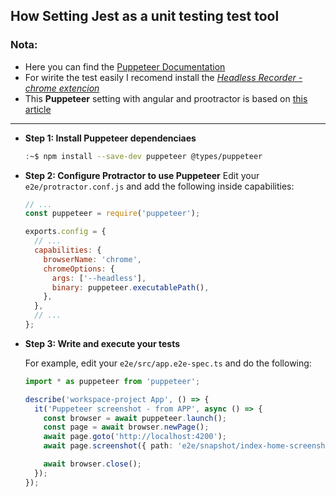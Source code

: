 ## How Setting Jest as a unit testing test tool

### Nota:
  - Here you can find the [Puppeteer Documentation](https://pptr.dev/)
  - For wirite the test easily I recomend install the [_Headless Recorder - chrome extencion_](https://chrome.google.com/webstore/detail/headless-recorder/djeegiggegleadkkbgopoonhjimgehda?utm_source=chrome-ntp-icon)
  - This **Puppeteer** setting with angular and prootractor is based on [this article](https://stackoverflow.com/questions/51536244/how-to-use-puppeteer-in-an-angular-application)
-----

- **Step 1: Install Puppeteer dependenciaes**
  ```bash
  :~$ npm install --save-dev puppeteer @types/puppeteer
  ```

- **Step 2: Configure Protractor to use Puppeteer**
  Edit your `e2e/protractor.conf.js` and add the following inside capabilities:
  ```javascript
  // ...
  const puppeteer = require('puppeteer');

  exports.config = {
    // ...
    capabilities: {
      browserName: 'chrome',
      chromeOptions: {
        args: ['--headless'],
        binary: puppeteer.executablePath(),
      },
    },
    // ...
  };
  ```

- **Step 3: Write and execute your tests**

  For example, edit your `e2e/src/app.e2e-spec.ts` and do the following:
  ```typescript
  import * as puppeteer from 'puppeteer';

  describe('workspace-project App', () => {
    it('Puppeteer screenshot - from APP', async () => {
      const browser = await puppeteer.launch();
      const page = await browser.newPage();
      await page.goto('http://localhost:4200');
      await page.screenshot({ path: 'e2e/snapshot/index-home-screenshot.png' });

      await browser.close();
    });
  });
  ```
